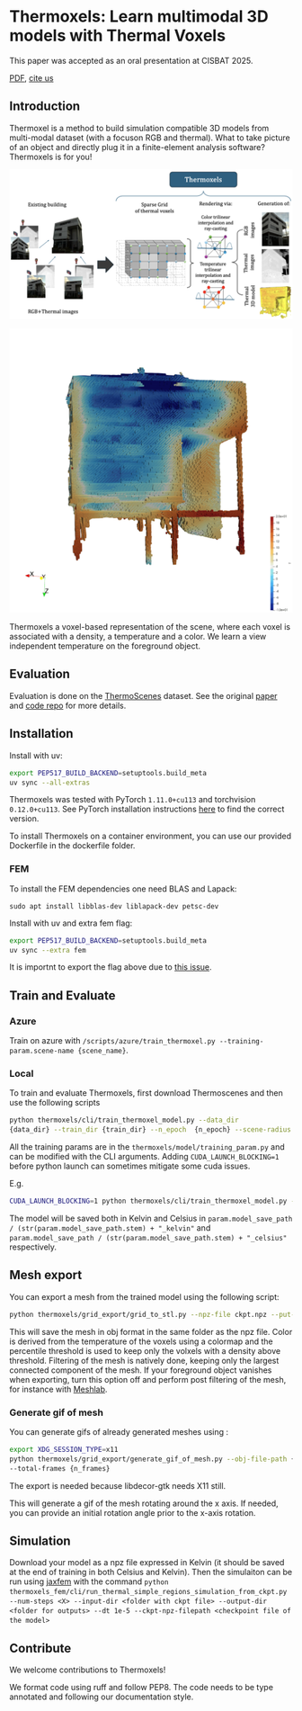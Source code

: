 # Thermoxels: Learn multimodal 3D models with Thermal Voxels

This paper was accepted as an oral presentation at CISBAT 2025.

[PDF](https://arxiv.org/abs/2504.04448), [cite us](thermoxels.bib)

## Introduction

Thermoxel is a method to build simulation compatible 3D models from multi-modal dataset (with a focuson RGB and thermal).
What to take picture of an object and directly plug it in a finite-element analysis software?
Thermoxels is for you!

![Summary of the method](images/thermoxels_pipeline.png)

<img src="images/simulation.gif" alt="A mesh built using thermoxels is used for FEA simulation.">

Thermoxels a voxel-based representation of the scene, where each voxel is associated with a density, a temperature and a color.
We learn a view independent temperature on the foreground object.

## Evaluation

Evaluation is done on the [ThermoScenes](https://zenodo.org/records/15609062) dataset.
See the original [paper](https://www.sciencedirect.com/science/article/abs/pii/S1474034625002381) and [code repo](github.com/Schindler-EPFL-Lab/thermo-nerf) for more details.

## Installation

Install with uv:

```bash
export PEP517_BUILD_BACKEND=setuptools.build_meta
uv sync --all-extras
```

Thermoxels was tested with PyTorch `1.11.0+cu113` and torchvision `0.12.0+cu113`.
See PyTorch installation instructions [here](https://pytorch.org/get-started/previous-versions/) to find the correct version.

To install Thermoxels on a container environment, you can use our provided Dockerfile in the dockerfile folder.

### FEM

To install the FEM dependencies one need BLAS and Lapack:

```
sudo apt install libblas-dev liblapack-dev petsc-dev
```

Install with uv and extra fem flag:

```bash
export PEP517_BUILD_BACKEND=setuptools.build_meta
uv sync --extra fem
```

It is importnt to export the flag above due to [this issue](https://github.com/astral-sh/uv/issues/10052).

## Train and Evaluate

### Azure

Train on azure with `/scripts/azure/train_thermoxel.py --training-param.scene-name {scene_name}`.

### Local

To train and evaluate Thermoxels, first download Thermoscenes and then use the following
scripts

```bash
python thermoxels/cli/train_thermoxel_model.py --data_dir
{data_dir} --train_dir {train_dir} --n_epoch  {n_epoch} --scene-radius {radius}
```

All the training params are in the `thermoxels/model/training_param.py` and can be modified with the CLI arguments.
Adding `CUDA_LAUNCH_BLOCKING=1` before python launch can sometimes mitigate some cuda issues.

E.g.

```bash
CUDA_LAUNCH_BLOCKING=1 python thermoxels/cli/train_thermoxel_model.py --data_dir dataset/dataset_name --train_dir training/ --n_epoch  10 --scene-radius 10
```
The model will be saved both in Kelvin and Celsius in `param.model_save_path / (str(param.model_save_path.stem) + "_kelvin"` and `param.model_save_path / (str(param.model_save_path.stem) + "_celsius"` respectively.

## Mesh export

You can export a mesh from the trained model using the following script:

```bash
python thermoxels/grid_export/grid_to_stl.py --npz-file ckpt.npz --put-colors --percentile-threshold 90
```

This will save the mesh in obj format in the same folder as the npz file.
Color is derived from the temperature of the voxels using a colormap and the percentile threshold is used to keep only the volxels with a density above threshold.
Filtering of the mesh is natively done, keeping only the largest connected component of the mesh.
If your foreground object vanishes when exporting, turn this option off and perform post filtering of the mesh, for instance with [Meshlab](https://www.meshlab.net/).

### Generate gif of mesh

You can generate gifs of already generated meshes using :

```bash
export XDG_SESSION_TYPE=x11
python thermoxels/grid_export/generate_gif_of_mesh.py --obj-file-path {your_path.obj}
--total-frames {n_frames}
```

The export is needed because libdecor-gtk needs X11 still.

This will generate a gif of the mesh rotating around the x axis.
If needed, you can provide an initial rotation angle prior to the x-axis rotation.

## Simulation

Download your model as a npz file expressed in Kelvin (it should be saved at the end of training in both Celsius and Kelvin).
Then the simulaiton can be run using [jaxfem](https://github.com/deepmodeling/jax-fem) with the command `python thermoxels_fem/cli/run_thermal_simple_regions_simulation_from_ckpt.py --num-steps <X> --input-dir <folder with ckpt file> --output-dir <folder for outputs> --dt 1e-5 --ckpt-npz-filepath <checkpoint file of the model>`


## Contribute

We welcome contributions to Thermoxels!

We format code using ruff and follow PEP8.
The code needs to be type annotated and following our documentation style.
